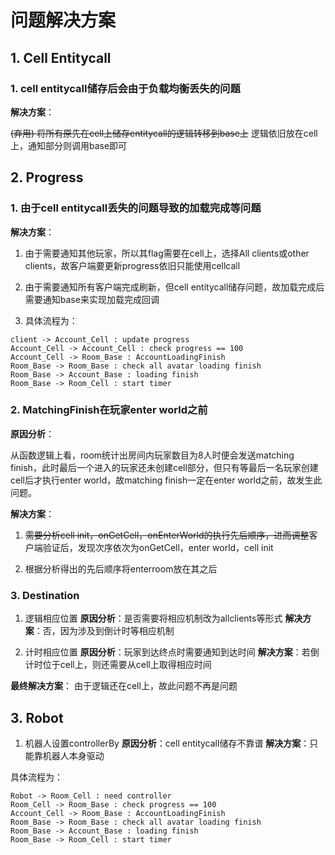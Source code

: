 # 问题解决方案

## 1. Cell Entitycall

### 1. cell entitycall储存后会由于负载均衡丢失的问题

**解决方案**：

~~(弃用) 将所有原先在cell上储存entitycall的逻辑转移到base上~~
逻辑依旧放在cell上，通知部分则调用base即可

## 2. Progress

### 1. 由于cell entitycall丢失的问题导致的加载完成等问题

**解决方案**：

1. 由于需要通知其他玩家，所以其flag需要在cell上，选择All clients或other clients，故客户端要更新progress依旧只能使用cellcall

2. 由于需要通知所有客户端完成刷新，但cell entitycall储存问题，故加载完成后需要通知base来实现加载完成回调

3. 具体流程为：

```sequence {theme="simple"}
client -> Account_Cell : update progress
Account_Cell -> Account_Cell : check progress == 100
Account_Cell -> Room_Base : AccountLoadingFinish
Room_Base -> Room_Base : check all avatar loading finish
Room_Base -> Account_Base : loading finish
Room_Base -> Room_Cell : start timer
```

### 2. MatchingFinish在玩家enter world之前

**原因分析**：

从函数逻辑上看，room统计出房间内玩家数目为8人时便会发送matching finish，此时最后一个进入的玩家还未创建cell部分，但只有等最后一名玩家创建cell后才执行enter world，故matching finish一定在enter world之前，故发生此问题。

**解决方案**：

1. ~~需要分析cell init，onGetCell，onEnterWorld的执行先后顺序，进而调整~~客户端验证后，发现次序依次为onGetCell，enter world，cell init

2. 根据分析得出的先后顺序将enterroom放在其之后

### 3. Destination

1. 逻辑相应位置
**原因分析**：是否需要将相应机制改为allclients等形式
**解决方案**：否，因为涉及到倒计时等相应机制

2. 计时相应位置
**原因分析**：玩家到达终点时需要通知到达时间
**解决方案**：若倒计时位于cell上，则还需要从cell上取得相应时间

**最终解决方案**： 由于逻辑还在cell上，故此问题不再是问题

## 3. Robot

1. 机器人设置controllerBy
**原因分析**：cell entitycall储存不靠谱
**解决方案**：只能靠机器人本身驱动

具体流程为：
```sequence {theme="simple"}
Robot -> Room_Cell : need controller
Room_Cell -> Room_Base : check progress == 100
Account_Cell -> Room_Base : AccountLoadingFinish
Room_Base -> Room_Base : check all avatar loading finish
Room_Base -> Account_Base : loading finish
Room_Base -> Room_Cell : start timer
```